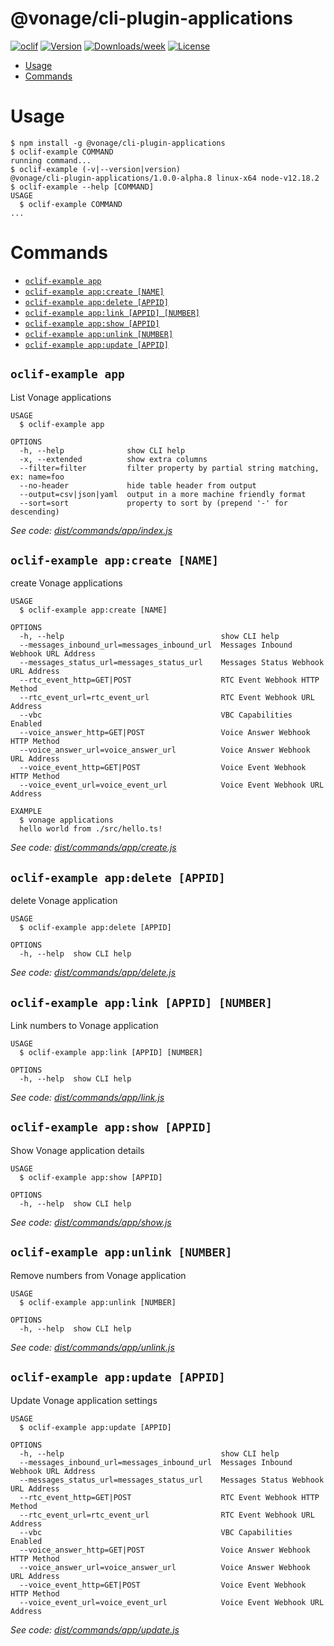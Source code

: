 @vonage/cli-plugin-applications
=======================

[![oclif](https://img.shields.io/badge/cli-oclif-brightgreen.svg)](https://oclif.io)
[![Version](https://img.shields.io/npm/v/@vonage/cli-plugin-applications.svg)](https://npmjs.org/applications/@vonage/cli-plugin-applications)
[![Downloads/week](https://img.shields.io/npm/dw/@vonage/cli-plugin-applications.svg)](https://npmjs.org/applications/@vonage/cli-plugin-applications)
[![License](https://img.shields.io/npm/l/@vonage/cli-plugin-applications.svg)](https://github.com/Vonage/vonage-cli/blob/master/applicationss/applications/applications.json)

<!-- toc -->
* [Usage](#usage)
* [Commands](#commands)
<!-- tocstop -->

# Usage
<!-- usage -->
```sh-session
$ npm install -g @vonage/cli-plugin-applications
$ oclif-example COMMAND
running command...
$ oclif-example (-v|--version|version)
@vonage/cli-plugin-applications/1.0.0-alpha.8 linux-x64 node-v12.18.2
$ oclif-example --help [COMMAND]
USAGE
  $ oclif-example COMMAND
...
```
<!-- usagestop -->
# Commands
<!-- commands -->
* [`oclif-example app`](#oclif-example-app)
* [`oclif-example app:create [NAME]`](#oclif-example-appcreate-name)
* [`oclif-example app:delete [APPID]`](#oclif-example-appdelete-appid)
* [`oclif-example app:link [APPID] [NUMBER]`](#oclif-example-applink-appid-number)
* [`oclif-example app:show [APPID]`](#oclif-example-appshow-appid)
* [`oclif-example app:unlink [NUMBER]`](#oclif-example-appunlink-number)
* [`oclif-example app:update [APPID]`](#oclif-example-appupdate-appid)

## `oclif-example app`

List Vonage applications

```
USAGE
  $ oclif-example app

OPTIONS
  -h, --help              show CLI help
  -x, --extended          show extra columns
  --filter=filter         filter property by partial string matching, ex: name=foo
  --no-header             hide table header from output
  --output=csv|json|yaml  output in a more machine friendly format
  --sort=sort             property to sort by (prepend '-' for descending)
```

_See code: [dist/commands/app/index.js](https://github.com/Vonage/vonage-cli/blob/v1.0.0-alpha.8/dist/commands/app/index.js)_

## `oclif-example app:create [NAME]`

create Vonage applications

```
USAGE
  $ oclif-example app:create [NAME]

OPTIONS
  -h, --help                                   show CLI help
  --messages_inbound_url=messages_inbound_url  Messages Inbound Webhook URL Address
  --messages_status_url=messages_status_url    Messages Status Webhook URL Address
  --rtc_event_http=GET|POST                    RTC Event Webhook HTTP Method
  --rtc_event_url=rtc_event_url                RTC Event Webhook URL Address
  --vbc                                        VBC Capabilities Enabled
  --voice_answer_http=GET|POST                 Voice Answer Webhook HTTP Method
  --voice_answer_url=voice_answer_url          Voice Answer Webhook URL Address
  --voice_event_http=GET|POST                  Voice Event Webhook HTTP Method
  --voice_event_url=voice_event_url            Voice Event Webhook URL Address

EXAMPLE
  $ vonage applications
  hello world from ./src/hello.ts!
```

_See code: [dist/commands/app/create.js](https://github.com/Vonage/vonage-cli/blob/v1.0.0-alpha.8/dist/commands/app/create.js)_

## `oclif-example app:delete [APPID]`

delete Vonage application

```
USAGE
  $ oclif-example app:delete [APPID]

OPTIONS
  -h, --help  show CLI help
```

_See code: [dist/commands/app/delete.js](https://github.com/Vonage/vonage-cli/blob/v1.0.0-alpha.8/dist/commands/app/delete.js)_

## `oclif-example app:link [APPID] [NUMBER]`

Link numbers to Vonage application

```
USAGE
  $ oclif-example app:link [APPID] [NUMBER]

OPTIONS
  -h, --help  show CLI help
```

_See code: [dist/commands/app/link.js](https://github.com/Vonage/vonage-cli/blob/v1.0.0-alpha.8/dist/commands/app/link.js)_

## `oclif-example app:show [APPID]`

Show Vonage application details

```
USAGE
  $ oclif-example app:show [APPID]

OPTIONS
  -h, --help  show CLI help
```

_See code: [dist/commands/app/show.js](https://github.com/Vonage/vonage-cli/blob/v1.0.0-alpha.8/dist/commands/app/show.js)_

## `oclif-example app:unlink [NUMBER]`

Remove numbers from Vonage application

```
USAGE
  $ oclif-example app:unlink [NUMBER]

OPTIONS
  -h, --help  show CLI help
```

_See code: [dist/commands/app/unlink.js](https://github.com/Vonage/vonage-cli/blob/v1.0.0-alpha.8/dist/commands/app/unlink.js)_

## `oclif-example app:update [APPID]`

Update Vonage application settings

```
USAGE
  $ oclif-example app:update [APPID]

OPTIONS
  -h, --help                                   show CLI help
  --messages_inbound_url=messages_inbound_url  Messages Inbound Webhook URL Address
  --messages_status_url=messages_status_url    Messages Status Webhook URL Address
  --rtc_event_http=GET|POST                    RTC Event Webhook HTTP Method
  --rtc_event_url=rtc_event_url                RTC Event Webhook URL Address
  --vbc                                        VBC Capabilities Enabled
  --voice_answer_http=GET|POST                 Voice Answer Webhook HTTP Method
  --voice_answer_url=voice_answer_url          Voice Answer Webhook URL Address
  --voice_event_http=GET|POST                  Voice Event Webhook HTTP Method
  --voice_event_url=voice_event_url            Voice Event Webhook URL Address
```

_See code: [dist/commands/app/update.js](https://github.com/Vonage/vonage-cli/blob/v1.0.0-alpha.8/dist/commands/app/update.js)_
<!-- commandsstop -->
